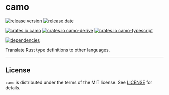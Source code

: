 # camo

[![release version][github-release-version]][github-releases]
[![release date][github-release-date]][github-releases]

[![crates.io camo][cratesio-version-camo]][docsrs-crate-camo]
[![crates.io camo-derive][cratesio-version-camo-derive]][docsrs-crate-camo-derive]
[![crates.io camo-typescript][cratesio-version-camo-typescript]][docsrs-crate-camo-typescript]

[![dependencies][schedule-workflow-badge]][schedule-workflow]

Translate Rust type definitions to other languages.

---

## License

`camo` is distributed under the terms of the MIT license. See [LICENSE](LICENSE) for details.

[github-release-version]: https://img.shields.io/github/v/release/philipahlberg/camo?label=latest%20release
[github-release-date]: https://img.shields.io/github/release-date/philipahlberg/camo
[github-releases]: https://github.com/philipahlberg/camo/releases
[docsrs-crate-camo]: https://docs.rs/camo
[docsrs-crate-camo-derive]: https://docs.rs/camo-derive
[docsrs-crate-camo-typescript]: https://docs.rs/camo-typescript
[cratesio-version-camo]: https://img.shields.io/crates/v/camo?label=camo
[cratesio-version-camo-derive]: https://img.shields.io/crates/v/camo-derive?label=camo_derive
[cratesio-version-camo-typescript]: https://img.shields.io/crates/v/camo-typescript?label=camo_typescript
[schedule-workflow]: https://github.com/Project-WeShare-2-0/WeShare-2-0/actions/workflows/on_cron_daily.yml
[schedule-workflow-badge]: https://github.com/Project-WeShare-2-0/WeShare-2-0/actions/workflows/on_cron_daily.yml/badge.svg
